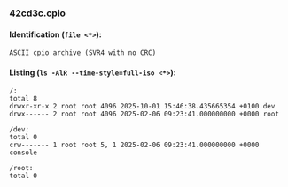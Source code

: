 ### 42cd3c.cpio
#### Identification (`file <*>`):
```
ASCII cpio archive (SVR4 with no CRC)
```
#### Listing (`ls -AlR --time-style=full-iso <*>`):
```
/:
total 8
drwxr-xr-x 2 root root 4096 2025-10-01 15:46:38.435665354 +0100 dev
drwx------ 2 root root 4096 2025-02-06 09:23:41.000000000 +0000 root

/dev:
total 0
crw------- 1 root root 5, 1 2025-02-06 09:23:41.000000000 +0000 console

/root:
total 0
```

